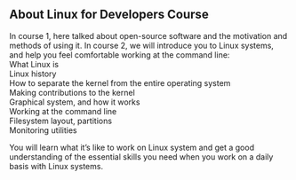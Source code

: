 ## About Linux for Developers Course

In course 1, here talked about open-source software and the motivation and methods of using it. In course 2, we will introduce you to Linux systems, and help you feel comfortable working at the command line:
<br>What Linux is
<br>Linux history
<br>How to separate the kernel from the entire operating system
<br>Making contributions to the kernel
<br>Graphical system, and how it works
<br>Working at the command line
<br>Filesystem layout, partitions
<br>Monitoring utilities

You will learn what it’s like to work on Linux system and get a good understanding of the essential skills you need when you work on a daily basis with Linux systems.
